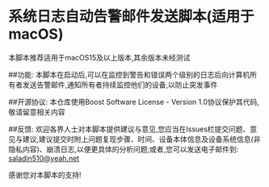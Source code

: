 # 系统日志自动告警邮件发送脚本(适用于macOS)
本脚本推荐适用于macOS15及以上版本,其余版本未经测试

##功能:
本脚本在启动后,可以在监控到警告和错误两个级别的日志后向计算机所有者发送告警邮件,通知所有者持续监控他们的设备,以防止突发事件

##开源协议:
本仓库使用Boost Software License - Version 1.0协议保护其代码,敬请留意相关内容

##反馈:
欢迎各界人士对本脚本提供建议与意见,您应当在Issues栏提交问题、意见与建议,建议提交时附上问题复现步骤、时间、设备本体信息及设备系统信息(非隐私内容)、崩溃日志,以便更具体的分析问题;或者,您可以发送电子邮件到:
saladin510@yeah.net

感谢您对本脚本的支持!
